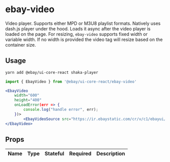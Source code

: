 # ebay-video
Video player. Supports either MPD or M3U8 playlist formats.
Natively uses dash.js player under the hood. Loads it async after the video player is loaded on the page.
For resizing, `ebay-video` supports fixed width or variable width. If no width is provided the video tag will resize based on the container size.

## Usage
```bash
yarn add @ebay/ui-core-react shaka-player
```
```jsx
import { EbayVideo } from '@ebay/ui-core-react/ebay-video'

<EbayVideo
    width="600"
    height="400"
    onLoadError(err => {
        console.log("handle error", err);
    })>
        <EbayVideoSource src="https://ir.ebaystatic.com/cr/v/c1/ebayui/video/v1/playlist.mpd"/>
</EbayVideo>
```

## Props

Name | Type | Stateful | Required | Description
--- | --- | --- | --- | ---

